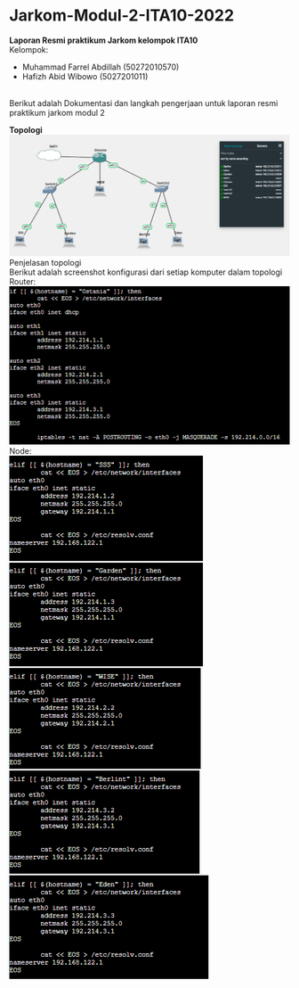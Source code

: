 # Jarkom-Modul-2-ITA10-2022
**Laporan Resmi praktikum Jarkom kelompok ITA10**
<br>
Kelompok:
- Muhammad Farrel Abdillah (50272010570)
- Hafizh Abid Wibowo (5027201011)
<br>
Berikut adalah Dokumentasi dan langkah pengerjaan untuk laporan resmi praktikum jarkom modul 2
<br>

**Topologi**
<br>
<img src="Screenshot/1.png">
<br>
 Penjelasan topologi
 <br>
 Berikut adalah screenshot konfigurasi dari setiap komputer dalam topologi
 <br>
 Router:
 <br>
 <img src="Screenshot/2.png">
 <br>
 Node:
 <br>
 <img src="Screenshot/3.png">
 <br>
 <img src="Screenshot/4.png">
 <br>
 <img src="Screenshot/5.png">
 <br>
 <img src="Screenshot/6.png">
 <br>
 <img src="Screenshot/7.png">
 
